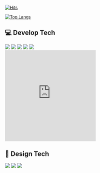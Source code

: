 [![Hits](https://hits.seeyoufarm.com/api/count/incr/badge.svg?url=https%3A%2F%2Fgithub.com%2Fbelugacurtain&count_bg=%23000000&title_bg=%23000000&icon=datadog.svg&icon_color=%23FFFFFF&title=Hello&edge_flat=false)](https://github.com/belugacurtain)
<br/>

[![Top Langs](https://github-readme-stats.vercel.app/api/top-langs/?username=belugacurtain&layout=compact&langs_count=3)](https://github.com/belugacurtain)
<br/>

## :computer: Develop Tech
<img src="https://img.shields.io/badge/HTML-000000?style=round&amp;logo=HTML5&amp;logoColor=white&amp;"/>
<img src="https://img.shields.io/badge/CSS-000000?style=round&amp;logo=CSS3&amp;logoColor=white&amp;"/>
<img src="https://img.shields.io/badge/SCSS-000000?style=round&amp;logo=SASS&amp;logoColor=white&amp;"/>
<img src="https://img.shields.io/badge/JQuery-000000?style=round&amp;logo=JQuery&amp;logoColor=white&amp;"/> 
<img src="https://img.shields.io/badge/JS-000000?style=flat-round&amp;logo=JavaScript&amp;logoColor=white&amp;"/>
<br/>

<iframe width="300" height="300" src="https://belugacurtain.github.io/project/2022midongsan/site/midongsan/template.html" title="YouTube video player" frameborder="0" allow=" picture-in-picture" allowfullscreen></iframe>

## :art: Design Tech
<img src="https://img.shields.io/badge/PhotoShop-000000?style=flat-square&amp;logo=Adobe Photoshop&amp;logoColor=white&amp;"/>
<img src="https://img.shields.io/badge/Blender-000000?style=flat-square&amp;logo=Blender&amp;logoColor=white&amp;"/>
<img src="https://img.shields.io/badge/AdobeXD-000000?style=flat-square&amp;logo=Adobe XD&amp;logoColor=white&amp;"/>
